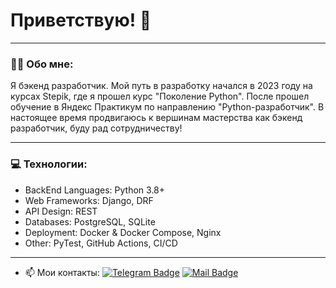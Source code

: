 # Приветствую! 👋

---

### :man_technologist: Обо мне:

Я бэкенд разработчик. Мой путь в разработку начался в 2023 году на курсах Stepik, где я прошел курс "Поколение Python". После прошел обучение в Яндекс Практикум по направлению "Python-разработчик". В настоящее время продвигаюсь к вершинам мастерства как бэкенд разработчик, буду рад сотрудничеству! 


---

### 💻 Технологии:

 - BackEnd Languages: Python 3.8+
 - Web Frameworks: Django, DRF
 - API Design: REST
 - Databases: PostgreSQL, SQLite
 - Deployment: Docker & Docker Compose, Nginx
 - Other: PyTest, GitHub Actions, CI/CD


---
- :mailbox: Мои контакты: [![Telegram Badge](https://img.shields.io/badge/-AlexandrLobachev-blue?style=flat&logo=Telegram&logoColor=white)](https://t.me/AlexandrLobachev)
  [![Mail Badge](https://img.shields.io/badge/-Mail-Blue?style=flat&logo=Mail&logoColor=white)](mailto:a.a.lobachev@mail.com)

